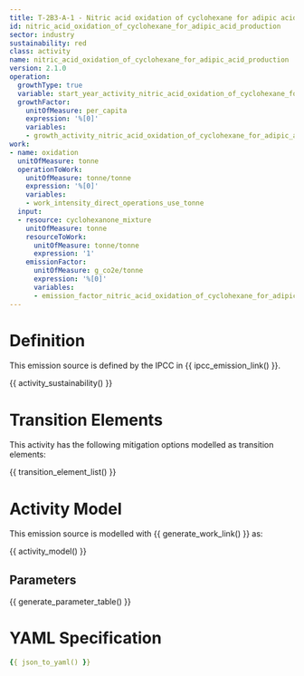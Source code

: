 ```yaml
---
title: T-2B3-A-1 - Nitric acid oxidation of cyclohexane for adipic acid production
id: nitric_acid_oxidation_of_cyclohexane_for_adipic_acid_production
sector: industry
sustainability: red
class: activity
name: nitric_acid_oxidation_of_cyclohexane_for_adipic_acid_production
version: 2.1.0
operation:
  growthType: true
  variable: start_year_activity_nitric_acid_oxidation_of_cyclohexane_for_adipic_acid_production
  growthFactor:
    unitOfMeasure: per_capita
    expression: '%[0]'
    variables:
    - growth_activity_nitric_acid_oxidation_of_cyclohexane_for_adipic_acid_production
work:
- name: oxidation
  unitOfMeasure: tonne
  operationToWork:
    unitOfMeasure: tonne/tonne
    expression: '%[0]'
    variables:
    - work_intensity_direct_operations_use_tonne
  input:
  - resource: cyclohexanone_mixture
    unitOfMeasure: tonne
    resourceToWork:
      unitOfMeasure: tonne/tonne
      expression: '1'
    emissionFactor:
      unitOfMeasure: g_co2e/tonne
      expression: '%[0]'
      variables:
      - emission_factor_nitric_acid_oxidation_of_cyclohexane_for_adipic_acid_production
---
```

# Definition
This emission source is defined by the IPCC in {{ ipcc_emission_link() }}.


{{ activity_sustainability() }}

# Transition Elements

This activity has the following mitigation options modelled as transition elements:

{{ transition_element_list() }}

# Activity Model
This emission source is modelled with {{ generate_work_link() }} as:

{{ activity_model() }}

## Parameters

{{ generate_parameter_table() }}

# YAML Specification

```yaml
{{ json_to_yaml() }}
```